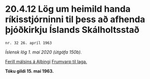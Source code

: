 # 20.4.12 Lög um heimild handa ríkisstjórninni til þess að afhenda þjóðkirkju Íslands Skálholtsstað

`nr. 32 26. apríl 1963`

_Íslensk lög 1. maí 2020 (útgáfa 150b)._

[Ferill málsins á Alþingi](https://www.althingi.is/thingstorf/thingmalalistar-eftir-thingum/ferill/?ltg=83&mnr=144)
[Frumvarp til laga.](https://www.althingi.is/altext/83/s/pdf/0257.pdf)

**Tóku gildi 15. maí 1963.**

